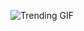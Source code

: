 ![Trending GIF](https://media0.giphy.com/media/YDEiyrRLa6ATrSNQND/giphy.gif?cid=8bb21772qn0v7yi3ls639k8d3nla9ubk3al29iqjoyumc56x&ep=v1_gifs_search&rid=giphy.gif&ct=g)
